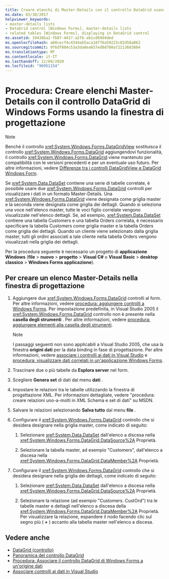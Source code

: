 ```yaml
---
title: Creare elenchi di Master-Details con il controllo DataGrid usando la finestra di progettazione
ms.date: 03/30/2017
helpviewer_keywords:
- master-details lists
- DataGrid control [Windows Forms], master-details lists
- related tables [Windows Forms], displaying in DataGrid control
ms.assetid: 19438ba2-f687-4417-a2fb-ab1cd69d4ded
ms.openlocfilehash: a60cecf4c4344ab5aca18f76a59223c02d58a062
ms.sourcegitcommit: 9f6df084c53a3da0ea657ed0d708a72213683084
ms.translationtype: MT
ms.contentlocale: it-IT
ms.lasthandoff: 12/09/2020
ms.locfileid: "96951154"
---
```

# <a name="how-to-create-master-details-lists-with-the-windows-forms-datagrid-control-using-the-designer"></a>Procedura: Creare elenchi Master-Details con il controllo DataGrid di Windows Forms usando la finestra di progettazione

> [!NOTE]
> Benché il controllo <xref:System.Windows.Forms.DataGridView> sostituisca il controllo <xref:System.Windows.Forms.DataGrid> aggiungendovi funzionalità, il controllo <xref:System.Windows.Forms.DataGrid> viene mantenuto per compatibilità con le versioni precedenti e per un eventuale uso futuro. Per altre informazioni, vedere [Differenze tra i controlli DataGridView e DataGrid Windows Form](differences-between-the-windows-forms-datagridview-and-datagrid-controls.md).

 Se <xref:System.Data.DataSet> contiene una serie di tabelle correlate, è possibile usare due <xref:System.Windows.Forms.DataGrid> controlli per visualizzare i dati in un formato Master-Details. Una <xref:System.Windows.Forms.DataGrid> viene designata come griglia master e la seconda viene designata come griglia dei dettagli. Quando si seleziona una voce nell'elenco master, tutte le voci figlio correlate vengono visualizzate nell'elenco dettagli. Se, ad esempio, <xref:System.Data.DataSet> contiene una tabella Customers e una tabella Orders correlata, è necessario specificare la tabella Customers come griglia master e la tabella Orders come griglia dei dettagli. Quando un cliente viene selezionato dalla griglia master, tutti gli ordini associati a tale cliente nella tabella Orders vengono visualizzati nella griglia dei dettagli.

 Per la procedura seguente è necessario un progetto di **applicazione Windows** (**file**  >  **nuovo**  >  **progetto**  >  **Visual C#** o **Visual Basic**  >  **desktop classico**  >  **Windows Forms applicazione**).

## <a name="to-create-a-master-details-list-in-the-designer"></a>Per creare un elenco Master-Details nella finestra di progettazione

1. Aggiungere due <xref:System.Windows.Forms.DataGrid> controlli al form. Per altre informazioni, vedere [procedura: aggiungere controlli a Windows Forms](how-to-add-controls-to-windows-forms.md). Per impostazione predefinita, in Visual Studio 2005 il <xref:System.Windows.Forms.DataGrid> controllo non è presente nella **casella degli strumenti** . Per altre informazioni, vedere [procedura: aggiungere elementi alla casella degli strumenti](/previous-versions/visualstudio/visual-studio-2010/ms165355(v=vs.100)).

    > [!NOTE]
    > I passaggi seguenti non sono applicabili a Visual Studio 2005, che usa la finestra **origini dati** per la data binding in fase di progettazione. Per altre informazioni, vedere [associare i controlli ai dati in Visual Studio](/visualstudio/data-tools/bind-controls-to-data-in-visual-studio) e [procedura: visualizzare dati correlati in un'applicazione Windows Forms](/previous-versions/visualstudio/visual-studio-2013/57tx3hhe(v=vs.120)).

2. Trascinare due o più tabelle da **Esplora server** nel form.

3. Scegliere **Genera set** di dati dal menu **dati** .

4. Impostare le relazioni tra le tabelle utilizzando la finestra di progettazione XML. Per informazioni dettagliate, vedere "procedura: creare relazioni uno-a-molti in XML Schema e set di dati" su MSDN.

5. Salvare le relazioni selezionando **Salva tutto** dal menu **file** .

6. Configurare il <xref:System.Windows.Forms.DataGrid> controllo che si desidera designare nella griglia master, come indicato di seguito:

    1. Selezionare <xref:System.Data.DataSet> dall'elenco a discesa nella <xref:System.Windows.Forms.DataGrid.DataSource%2A> Proprietà.

    2. Selezionare la tabella master, ad esempio "Customers", dall'elenco a discesa nella <xref:System.Windows.Forms.DataGrid.DataMember%2A> Proprietà.

7. Configurare il <xref:System.Windows.Forms.DataGrid> controllo che si desidera designare nella griglia dei dettagli, come indicato di seguito:

    1. Selezionare <xref:System.Data.DataSet> dall'elenco a discesa nella <xref:System.Windows.Forms.DataGrid.DataSource%2A> Proprietà.

    2. Selezionare la relazione (ad esempio "Customers. CustOrd") tra le tabelle master e dettagli nell'elenco a discesa della <xref:System.Windows.Forms.DataGrid.DataMember%2A> Proprietà. Per visualizzare la relazione, espandere il nodo facendo clic sul segno più ( **+** ) accanto alla tabella master nell'elenco a discesa.

## <a name="see-also"></a>Vedere anche

- [DataGrid (controllo)](datagrid-control-windows-forms.md)
- [Panoramica del controllo DataGrid](datagrid-control-overview-windows-forms.md)
- [Procedura: Associare il controllo DataGrid di Windows Forms a un'origine dati](how-to-bind-the-windows-forms-datagrid-control-to-a-data-source.md)
- [Associare controlli ai dati in Visual Studio](/visualstudio/data-tools/bind-controls-to-data-in-visual-studio)
